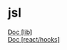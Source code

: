 # jsl

[comment]: <> (version: `v0.0.0`)

[comment]: <> (**版本號分支升級規則為原 API 使用方式異動時升級**，新增功能、修正 bug 不影響版本號，分支格式為：`v[版本號]`  )

[comment]: <> (ps: **main 分支將永遠是最新版本**、**版本號分支升級規則僅適用於 v1 以上&#40;包含&#41;**)

[Doc [lib]](https://hackmd.io/OvM678QZQBa0S8V1Bt3aEQ)  
[Doc [react/hooks]](https://hackmd.io/yhQWyeqwQ0CG5N18uF5gMg)

